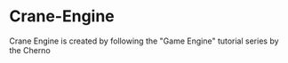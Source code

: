 # Crane-Engine
Crane Engine is created by following the "Game Engine" tutorial series by the Cherno
